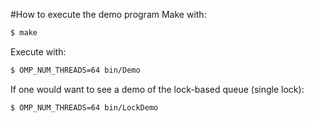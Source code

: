 #How to execute the demo program
Make with:

```bash
$ make
```

Execute with:

```bash
$ OMP_NUM_THREADS=64 bin/Demo
```

If one would want to see a demo of the lock-based queue (single lock):

```bash
$ OMP_NUM_THREADS=64 bin/LockDemo
```
